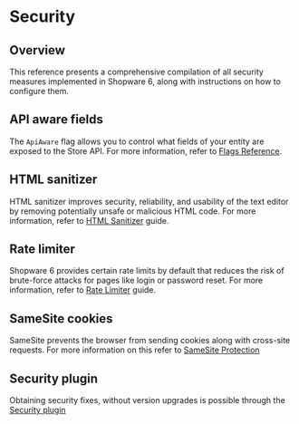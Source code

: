 # Security

## Overview

This reference presents a comprehensive compilation of all security measures implemented in Shopware 6, along with instructions on how to configure them.

## API aware fields

The `ApiAware` flag allows you to control what fields of your entity are exposed to the Store API. For more information, refer to [Flags Reference](core-reference/dal-reference/flags-reference.md).

## HTML sanitizer

HTML sanitizer improves security, reliability, and usability of the text editor by removing potentially unsafe or malicious HTML code. For more information, refer to [HTML Sanitizer](../../../guides/hosting/configurations/shopware/html-sanitizer.md) guide.

## Rate limiter

Shopware 6 provides certain rate limits by default that reduces the risk of brute-force attacks for pages like login or password reset. For more information, refer to [Rate Limiter](../../../guides/hosting/infrastructure/rate-limiter.md) guide.

## SameSite cookies

SameSite prevents the browser from sending cookies along with cross-site requests. For more information on this refer to [SameSite Protection](../../../guides/hosting/configurations/framework/samesite-protection.md)

## Security plugin

Obtaining security fixes, without version upgrades is possible through the [Security plugin](../../../guides/hosting/installation-updates/cluster-setup#security-plugin)
